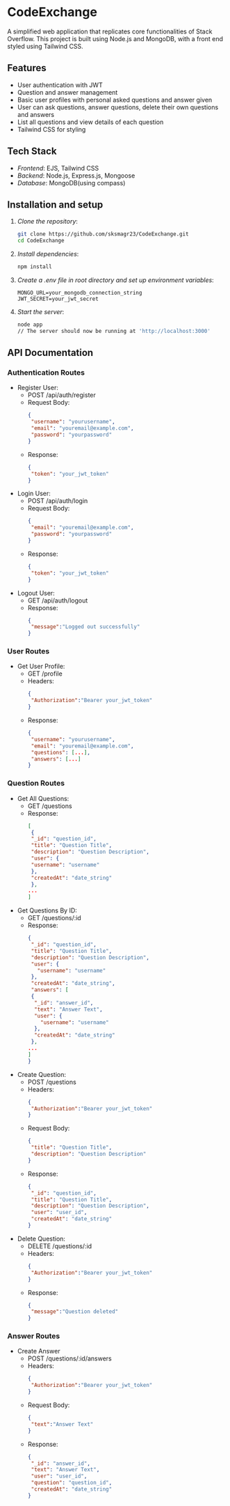 # CodeExchange

A simplified web application that replicates core functionalities of Stack Overflow. This project is built using Node.js and MongoDB, with a front end styled using Tailwind CSS.

## Features

- User authentication with JWT
- Question and answer management
- Basic user profiles with personal asked questions and answer given
- User can ask questions, answer questions, delete their own questions and answers
- List all questions and view details of each question
- Tailwind CSS for styling

## Tech Stack

- *Frontend*: EJS, Tailwind CSS
- *Backend*: Node.js, Express.js, Mongoose
- *Database*: MongoDB(using compass)

## Installation and setup

1. *Clone the repository*:
   ```bash
   git clone https://github.com/sksmagr23/CodeExchange.git
   cd CodeExchange
   ```
1. *Install dependencies*:
   ```bash
   npm install
   ```
1. *Create a .env file in root directory and set up environment variables*:
   ```Env
   MONGO_URL=your_mongodb_connection_string
   JWT_SECRET=your_jwt_secret
   ```
1. *Start the server*:
   ```bash
   node app
   // The server should now be running at 'http://localhost:3000'
   ```         

## API Documentation
### Authentication Routes
- Register User:
  - POST /api/auth/register
  - Request Body:
    ```json
    {
     "username": "yourusername",
     "email": "youremail@example.com",
     "password": "yourpassword"
    }
    ``` 
  - Response:
    ```json
    {
     "token": "your_jwt_token"
    }
    ```
- Login User:
  - POST /api/auth/login
  - Request Body:
    ```json
    {
     "email": "youremail@example.com",
     "password": "yourpassword"
    }
    ``` 
  - Response:
    ```json
    {
     "token": "your_jwt_token"
    }
    ```
- Logout User:
  - GET /api/auth/logout
  - Response:
    ```json
    {
     "message":"Logged out successfully"
    }
    ```        
### User Routes 
- Get User Profile:
  - GET /profile
  - Headers:
    ```json
    {
     "Authorization":"Bearer your_jwt_token"
    }
    ``` 
  - Response:
    ```json
    {
     "username": "yourusername",
     "email": "youremail@example.com",
     "questions": [...],
     "answers": [...]
    }
    ```   
### Question Routes    
- Get All Questions:
  - GET /questions
  - Response:
    ```json
    [
     {
     "_id": "question_id",
     "title": "Question Title",
     "description": "Question Description",
     "user": {
     "username": "username"
     },
     "createdAt": "date_string"
     },
    ...
    ]
    ```
- Get Questions By ID:
  - GET /questions/:id
  - Response:
    ```json
    {
     "_id": "question_id",
     "title": "Question Title",
     "description": "Question Description",
     "user": {
       "username": "username"
     },
     "createdAt": "date_string",
     "answers": [
     {
      "_id": "answer_id",
      "text": "Answer Text",
      "user": {
        "username": "username"
      },
      "createdAt": "date_string"
     },
    ...
    ]
    }
    ```
- Create Question:
  - POST /questions
  - Headers:
    ```json
    {
     "Authorization":"Bearer your_jwt_token"
    }
    ``` 
  - Request Body:
    ```json
    {
     "title": "Question Title",
     "description": "Question Description"
    }
    ```   
  - Response:
    ```json
    {
     "_id": "question_id",
     "title": "Question Title",
     "description": "Question Description",
     "user": "user_id",
     "createdAt": "date_string"
    }
    ```   
- Delete Question:
  - DELETE /questions/:id
  - Headers:
    ```json
    {
     "Authorization":"Bearer your_jwt_token"
    }
    ``` 
  - Response:
    ```json
    {
     "message":"Question deleted"
    }
    ```               
### Answer Routes    
- Create Answer
  - POST /questions/:id/answers
  - Headers:
    ```json
    {
     "Authorization":"Bearer your_jwt_token"
    }
    ``` 
  - Request Body:
    ```json
    {
     "text":"Answer Text"
    }
    ```   
  - Response:
    ```json
    {
     "_id": "answer_id",
     "text": "Answer Text",
     "user": "user_id",
     "question": "question_id",
     "createdAt": "date_string"
    }
    ```    